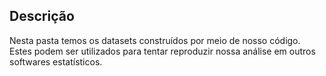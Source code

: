 ## Descrição

Nesta pasta temos os datasets construídos por meio de nosso código. Estes podem ser utilizados para tentar reproduzir nossa análise em outros softwares estatísticos.
